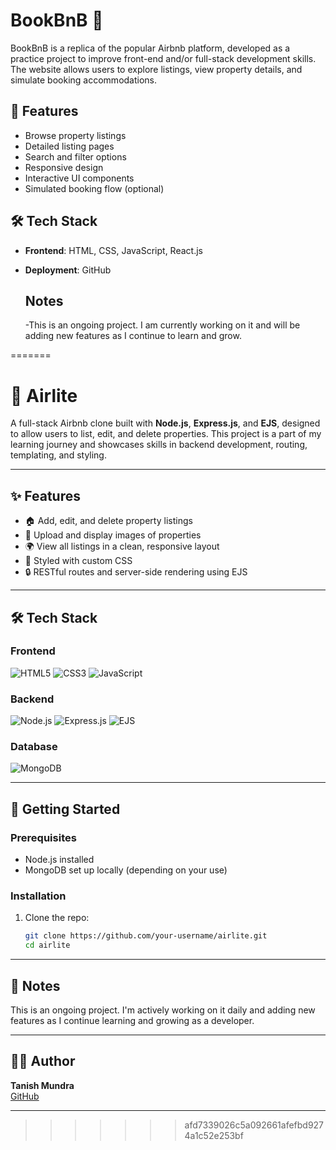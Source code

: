 # BookBnB 🏡

BookBnB is a replica of the popular Airbnb platform, developed as a practice project to improve front-end and/or full-stack development skills. The website allows users to explore listings, view property details, and simulate booking accommodations.

## 📌 Features

- Browse property listings
- Detailed listing pages
- Search and filter options
- Responsive design
- Interactive UI components
- Simulated booking flow (optional)

## 🛠️ Tech Stack

- **Frontend**: HTML, CSS, JavaScript, React.js
- **Deployment**: GitHub

  ## Notes
  -This is an ongoing project. I am currently working on it and will be adding new features as I continue to learn and grow.
   

=======
# 🏡 Airlite

A full-stack Airbnb clone built with **Node.js**, **Express.js**, and **EJS**, designed to allow users to list, edit, and delete properties. This project is a part of my learning journey and showcases skills in backend development, routing, templating, and styling.

---

## ✨ Features

- 🏠 Add, edit, and delete property listings
- 📸 Upload and display images of properties
- 🌍 View all listings in a clean, responsive layout
- 🎨 Styled with custom CSS
- 🔒 RESTful routes and server-side rendering using EJS
 
---

## 🛠️ Tech Stack

### Frontend
![HTML5](https://img.shields.io/badge/html5-%23E34F26.svg?style=for-the-badge&logo=html5&logoColor=white)
![CSS3](https://img.shields.io/badge/css3-%231572B6.svg?style=for-the-badge&logo=css3&logoColor=white)
![JavaScript](https://img.shields.io/badge/javascript-%23323330.svg?style=for-the-badge&logo=javascript&logoColor=%23F7DF1E)

### Backend
![Node.js](https://img.shields.io/badge/node.js-339933?style=for-the-badge&logo=nodedotjs&logoColor=white)
![Express.js](https://img.shields.io/badge/express.js-%23404d59.svg?style=for-the-badge&logo=express&logoColor=white)
![EJS](https://img.shields.io/badge/ejs-%23000000.svg?style=for-the-badge&logo=ejs&logoColor=white)

### Database
![MongoDB](https://img.shields.io/badge/mongodb-%2347A248.svg?style=for-the-badge&logo=mongodb&logoColor=white)

---

## 🚀 Getting Started

### Prerequisites
- Node.js installed
- MongoDB set up locally (depending on your use)

### Installation
1. Clone the repo:
   ```bash
   git clone https://github.com/your-username/airlite.git
   cd airlite
---

## 📌 Notes

This is an ongoing project. I'm actively working on it daily and adding new features as I continue learning and growing as a developer.

---

## 🧑‍💻 Author

**Tanish Mundra**  
[GitHub](https://github.com/tanishmundra-codes)

---
>>>>>>> afd7339026c5a092661afefbd9274a1c52e253bf

